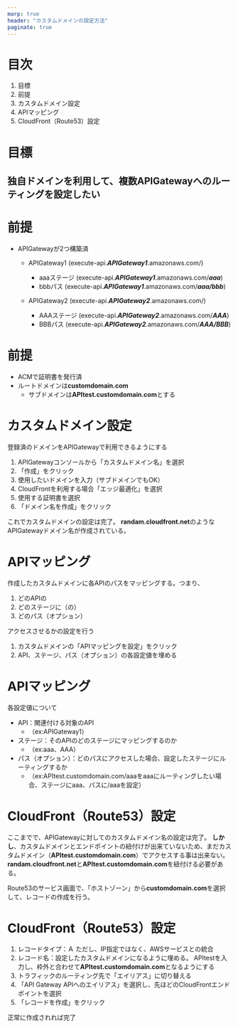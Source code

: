 ```yaml
---
marp: true
header: "カスタムドメインの設定方法"
paginate: true
---
```

<!--
headingDivider: 1
-->
<style>
  section.title {
    justify-content: center;
    text-align: left;
  }

  section {
    justify-content: start;
  }
</style>

# 目次
1. 目標
2. 前提
3. カスタムドメイン設定
4. APIマッピング
5. CloudFront（Route53）設定

# 目標
## 独自ドメインを利用して、複数APIGatewayへのルーティングを設定したい

# 前提
* APIGatewayが2つ構築済
  * APIGateway1 (execute-api.***APIGateway1***.amazonaws.com/)
    * aaaステージ (execute-api.***APIGateway1***.amazonaws.com/***aaa***)
    * bbbパス (execute-api.***APIGateway1***.amazonaws.com/***aaa/bbb***)

  * APIGateway2 (execute-api.***APIGateway2***.amazonaws.com/)
    * AAAステージ (execute-api.***APIGateway2***.amazonaws.com/***AAA***)
    * BBBパス (execute-api.***APIGateway2***.amazonaws.com/***AAA/BBB***)


# 前提
* ACMで証明書を発行済
* ルートドメインは**customdomain.com**
  * サブドメインは**APItest.customdomain.com**とする

# カスタムドメイン設定
登録済のドメインをAPIGatewayで利用できるようにする
1. APIGatewayコンソールから「カスタムドメイン名」を選択
2. 「作成」をクリック
3. 使用したいドメインを入力（サブドメインでもOK）
4. CloudFrontを利用する場合「エッジ最適化」を選択
5. 使用する証明書を選択
6. 「ドメイン名を作成」をクリック


これでカスタムドメインの設定は完了。
**randam.cloudfront.net**のようなAPIGatewayドメイン名が作成されている。

# APIマッピング
作成したカスタムドメインに各APIのパスをマッピングする。つまり、
1. どのAPIの
2. どのステージに（の）
3. どのパス（オプション）

アクセスさせるかの設定を行う
<br>
1. カスタムドメインの「APIマッピングを設定」をクリック
2. API、ステージ、パス（オプション）の各設定値を埋める

# APIマッピング
各設定値について
* API：関連付ける対象のAPI
  * （ex:APIGateway1）
* ステージ：そのAPIのどのステージにマッピングするのか
  * （ex:aaa、AAA）
* パス（オプション）：どのパスにアクセスした場合、設定したステージにルーティングするか
  * （ex:APItest.customdomain.com/aaaをaaaにルーティングしたい場合、ステージにaaa、パスに/aaaを設定）


# CloudFront（Route53）設定
ここまでで、APIGatewayに対してのカスタムドメイン名の設定は完了。
**しかし**、カスタムドメインとエンドポイントの紐付けが出来ていないため、まだカスタムドメイン（**APItest.customdomain.com**）でアクセスする事は出来ない。
**randam.cloudfront.net**と**APItest.customdomain.com**を紐付ける必要がある。

Route53のサービス画面で、「ホストゾーン」から**customdomain.com**を選択して、レコードの作成を行う。


# CloudFront（Route53）設定
1. レコードタイプ：Ａ
   ただし、IP指定ではなく、AWSサービスとの統合
2. レコード名：設定したカスタムドメインになるように埋める。
   APItestを入力し、枠外と合わせて**APItest.customdomain.com**となるようにする
3. トラフィックのルーティング先で「エイリアス」に切り替える
4. 「API Gateway APIへのエイリアス」を選択し、先ほどのCloudFrontエンドポイントを選択
5. 「レコードを作成」をクリック


正常に作成されれば完了